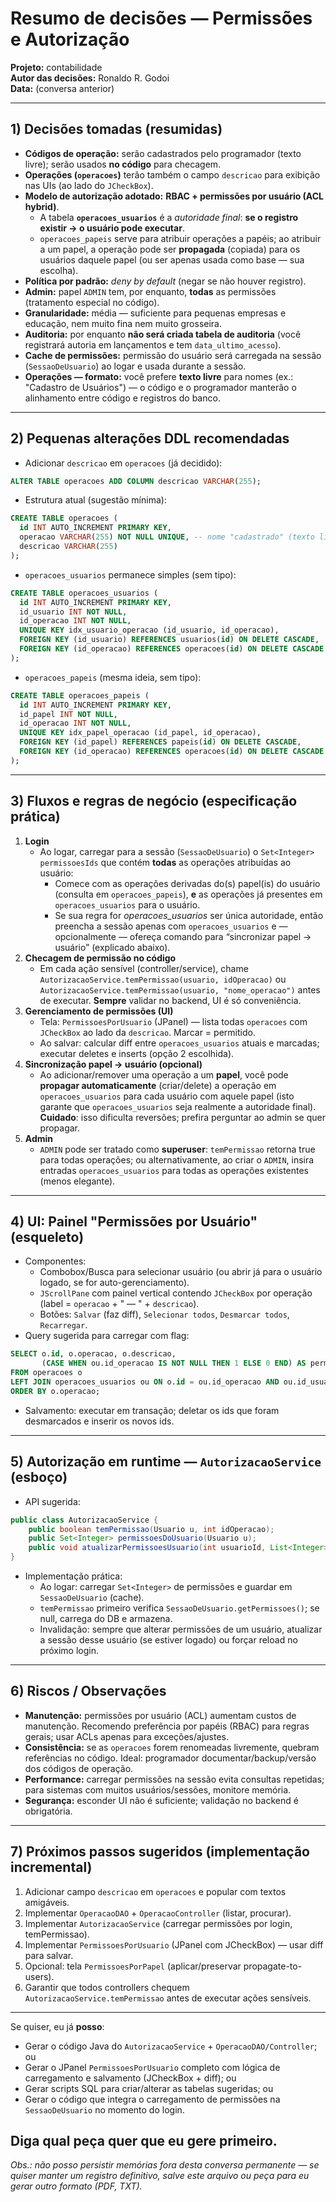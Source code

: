 
# Resumo de decisões — Permissões e Autorização
**Projeto:** contabilidade  
**Autor das decisões:** Ronaldo R. Godoi  
**Data:** (conversa anterior)  

---

## 1) Decisões tomadas (resumidas)
- **Códigos de operação:** serão cadastrados pelo programador (texto livre); serão usados **no código** para checagem.  
- **Operações (`operacoes`)** terão também o campo `descricao` para exibição nas UIs (ao lado do `JCheckBox`).  
- **Modelo de autorização adotado:** **RBAC + permissões por usuário (ACL hybrid)**.  
  - A tabela **`operacoes_usuarios`** é a *autoridade final*: **se o registro existir → o usuário pode executar**.  
  - `operacoes_papeis` serve para atribuir operações a papéis; ao atribuir a um papel, a operação pode ser **propagada** (copiada) para os usuários daquele papel (ou ser apenas usada como base — sua escolha).  
- **Política por padrão:** *deny by default* (negar se não houver registro).  
- **Admin:** papel `ADMIN` tem, por enquanto, **todas** as permissões (tratamento especial no código).  
- **Granularidade:** média — suficiente para pequenas empresas e educação, nem muito fina nem muito grosseira.  
- **Auditoria:** por enquanto **não será criada tabela de auditoria** (você registrará autoria em lançamentos e tem `data_ultimo_acesso`).  
- **Cache de permissões:** permissão do usuário será carregada na sessão (`SessaoDeUsuario`) ao logar e usada durante a sessão.  
- **Operações — formato:** você prefere **texto livre** para nomes (ex.: "Cadastro de Usuários") — o código e o programador manterão o alinhamento entre código e registros do banco.  

---

## 2) Pequenas alterações DDL recomendadas
- Adicionar `descricao` em `operacoes` (já decidido):
```sql
ALTER TABLE operacoes ADD COLUMN descricao VARCHAR(255);
```
- Estrutura atual (sugestão mínima):
```sql
CREATE TABLE operacoes (
  id INT AUTO_INCREMENT PRIMARY KEY,
  operacao VARCHAR(255) NOT NULL UNIQUE, -- nome "cadastrado" (texto livre)
  descricao VARCHAR(255)
);
```
- `operacoes_usuarios` permanece simples (sem tipo):
```sql
CREATE TABLE operacoes_usuarios (
  id INT AUTO_INCREMENT PRIMARY KEY,
  id_usuario INT NOT NULL,
  id_operacao INT NOT NULL,
  UNIQUE KEY idx_usuario_operacao (id_usuario, id_operacao),
  FOREIGN KEY (id_usuario) REFERENCES usuarios(id) ON DELETE CASCADE,
  FOREIGN KEY (id_operacao) REFERENCES operacoes(id) ON DELETE CASCADE
);
```
- `operacoes_papeis` (mesma ideia, sem tipo):
```sql
CREATE TABLE operacoes_papeis (
  id INT AUTO_INCREMENT PRIMARY KEY,
  id_papel INT NOT NULL,
  id_operacao INT NOT NULL,
  UNIQUE KEY idx_papel_operacao (id_papel, id_operacao),
  FOREIGN KEY (id_papel) REFERENCES papeis(id) ON DELETE CASCADE,
  FOREIGN KEY (id_operacao) REFERENCES operacoes(id) ON DELETE CASCADE
);
```

---

## 3) Fluxos e regras de negócio (especificação prática)
1. **Login**
   - Ao logar, carregar para a sessão (`SessaoDeUsuario`) o `Set<Integer> permissoesIds` que contém **todas** as operações atribuídas ao usuário:
     - Comece com as operações derivadas do(s) papel(is) do usuário (consulta em `operacoes_papeis`), **e** as operações já presentes em `operacoes_usuarios` para o usuário.
     - Se sua regra for _operacoes_usuarios_ ser única autoridade, então preencha a sessão apenas com `operacoes_usuarios` e — opcionalmente — ofereça comando para “sincronizar papel → usuário” (explicado abaixo).
2. **Checagem de permissão no código**
   - Em cada ação sensível (controller/service), chame `AutorizacaoService.temPermissao(usuario, idOperacao)` ou `AutorizacaoService.temPermissao(usuario, "nome_operacao")` antes de executar. **Sempre** validar no backend, UI é só conveniência.
3. **Gerenciamento de permissões (UI)**
   - Tela: `PermissoesPorUsuario` (JPanel) — lista todas `operacoes` com `JCheckBox` ao lado da `descricao`. Marcar = permitido.
   - Ao salvar: calcular diff entre `operacoes_usuarios` atuais e marcadas; executar deletes e inserts (opção 2 escolhida).
4. **Sincronização papel → usuário (opcional)**
   - Ao adicionar/remover uma operação a um **papel**, você pode **propagar automaticamente** (criar/delete) a operação em `operacoes_usuarios` para cada usuário com aquele papel (isto garante que `operacoes_usuarios` seja realmente a autoridade final). **Cuidado**: isso dificulta reversões; prefira perguntar ao admin se quer propagar.
5. **Admin**
   - `ADMIN` pode ser tratado como **superuser**: `temPermissao` retorna true para todas operações; ou alternativamente, ao criar o `ADMIN`, insira entradas `operacoes_usuarios` para todas as operações existentes (menos elegante).

---

## 4) UI: Painel "Permissões por Usuário" (esqueleto)
- Componentes:
  - Combobox/Busca para selecionar usuário (ou abrir já para o usuário logado, se for auto-gerenciamento).
  - `JScrollPane` com painel vertical contendo `JCheckBox` por operação (label = `operacao` + " — " + `descricao`).
  - Botões: `Salvar` (faz diff), `Selecionar todos`, `Desmarcar todos`, `Recarregar`.
- Query sugerida para carregar com flag:
```sql
SELECT o.id, o.operacao, o.descricao, 
       (CASE WHEN ou.id_operacao IS NOT NULL THEN 1 ELSE 0 END) AS permitida
FROM operacoes o
LEFT JOIN operacoes_usuarios ou ON o.id = ou.id_operacao AND ou.id_usuario = ?
ORDER BY o.operacao;
```
- Salvamento: executar em transação; deletar os ids que foram desmarcados e inserir os novos ids.

---

## 5) Autorização em runtime — `AutorizacaoService` (esboço)
- API sugerida:
```java
public class AutorizacaoService {
    public boolean temPermissao(Usuario u, int idOperacao);
    public Set<Integer> permissoesDoUsuario(Usuario u);
    public void atualizarPermissoesUsuario(int usuarioId, List<Integer> idsOperacao); // controller chama DAO
}
```
- Implementação prática:
  - Ao logar: carregar `Set<Integer>` de permissões e guardar em `SessaoDeUsuario` (cache).
  - `temPermissao` primeiro verifica `SessaoDeUsuario.getPermissoes()`; se null, carrega do DB e armazena.
  - Invalidação: sempre que alterar permissões de um usuário, atualizar a sessão desse usuário (se estiver logado) ou forçar reload no próximo login.

---

## 6) Riscos / Observações
- **Manutenção:** permissões por usuário (ACL) aumentam custos de manutenção. Recomendo preferência por papéis (RBAC) para regras gerais; usar ACLs apenas para exceções/ajustes.  
- **Consistência:** se as `operacoes` forem renomeadas livremente, quebram referências no código. Ideal: programador documentar/backup/versão dos códigos de operação.  
- **Performance:** carregar permissões na sessão evita consultas repetidas; para sistemas com muitos usuários/sessões, monitore memória.  
- **Segurança:** esconder UI não é suficiente; validação no backend é obrigatória.

---

## 7) Próximos passos sugeridos (implementação incremental)
1. Adicionar campo `descricao` em `operacoes` e popular com textos amigáveis.  
2. Implementar `OperacaoDAO` + `OperacaoController` (listar, procurar).  
3. Implementar `AutorizacaoService` (carregar permissões por login, temPermissao).  
4. Implementar `PermissoesPorUsuario` (JPanel com JCheckBox) — usar diff para salvar.  
5. Opcional: tela `PermissoesPorPapel` (aplicar/preservar propagate-to-users).  
6. Garantir que todos controllers chequem `AutorizacaoService.temPermissao` antes de executar ações sensíveis.  

---

Se quiser, eu já **posso**:
- Gerar o código Java do `AutorizacaoService` + `OperacaoDAO/Controller`; ou
- Gerar o JPanel `PermissoesPorUsuario` completo com lógica de carregamento e salvamento (JCheckBox + diff); ou
- Gerar scripts SQL para criar/alterar as tabelas sugeridas; ou
- Gerar o código que integra o carregamento de permissões na `SessaoDeUsuario` no momento do login.

Diga qual peça quer que eu **gere primeiro**.  
---

*Obs.: não posso persistir memórias fora desta conversa permanente — se quiser manter um registro definitivo, salve este arquivo ou peça para eu gerar outro formato (PDF, TXT).*
